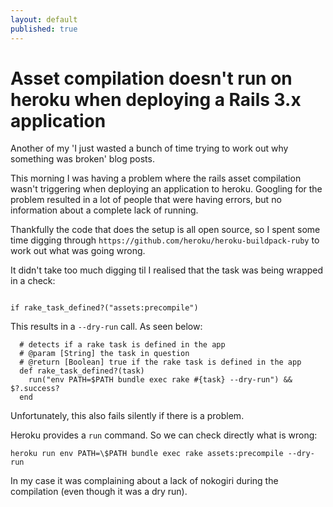 ```yaml
---
layout: default
published: true
---
```


# Asset compilation doesn't run on heroku when deploying a Rails 3.x application

Another of my 'I just wasted a bunch of time trying to work out why something was broken' blog posts.

This morning I was having a problem where the rails asset compilation wasn't triggering when deploying an application to heroku. Googling for the problem resulted in a lot of people that were having errors, but no information about a complete lack of running.

Thankfully the code that does the setup is all open source, so I spent some time digging through `https://github.com/heroku/heroku-buildpack-ruby` to work out what was going wrong.

It didn't take too much digging til I realised that the task was being wrapped in a check:

```

if rake_task_defined?("assets:precompile")

```

This results in a `--dry-run` call. As seen below:

```
  # detects if a rake task is defined in the app
  # @param [String] the task in question
  # @return [Boolean] true if the rake task is defined in the app
  def rake_task_defined?(task)
    run("env PATH=$PATH bundle exec rake #{task} --dry-run") && $?.success?
  end
```

Unfortunately, this also fails silently if there is a problem.

Heroku provides a `run` command. So we can check directly what is wrong:

```
heroku run env PATH=\$PATH bundle exec rake assets:precompile --dry-run
```

In my case it was complaining about a lack of nokogiri during the compilation (even though it was a dry run).